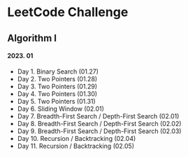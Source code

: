 # LeetCode Challenge

## Algorithm I

#### 2023. 01
- Day 1. Binary Search (01.27)
- Day 2. Two Pointers (01.28)
- Day 3. Two Pointers (01.29)
- Day 4. Two Pointers (01.30)
- Day 5. Two Pointers (01.31)
- Day 6. Sliding Window (02.01)
- Day 7. Breadth-First Search / Depth-First Search (02.01)
- Day 8. Breadth-First Search / Depth-First Search (02.02)
- Day 9. Breadth-First Search / Depth-First Search (02.03)
- Day 10. Recursion / Backtracking (02.04)
- Day 11. Recursion / Backtracking (02.05)
